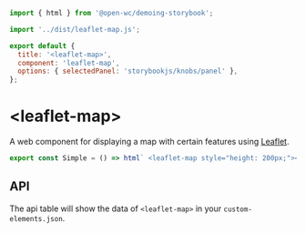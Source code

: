 ```js script
import { html } from '@open-wc/demoing-storybook';

import '../dist/leaflet-map.js';

export default {
  title: '<leaflet-map>',
  component: 'leaflet-map',
  options: { selectedPanel: 'storybookjs/knobs/panel' },
};
```

# &#x3C;leaflet-map&#x3E;

A web component for displaying a map with certain features using [Leaflet].

```js preview-story
export const Simple = () => html` <leaflet-map style="height: 200px;"></leaflet-map> `;
```

## API

The api table will show the data of `<leaflet-map>` in your `custom-elements.json`.

<sb-props of="leaflet-map"></sb-props>

[leaflet]: https://leafletjs.com/
